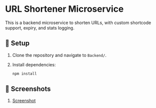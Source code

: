 # URL Shortener Microservice

This is a backend microservice to shorten URLs, with custom shortcode support, expiry, and stats logging.

## 🔧 Setup

1. Clone the repository and navigate to `Backend/`.
2. Install dependencies:

   ```bash
   npm install

## 📸 Screenshots

1. [Screenshot](https://drive.google.com/drive/folders/1fD3N6zg-oIh3tyB_oDdPNRggDU_JFij6?usp=sharing)
